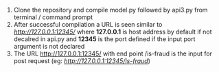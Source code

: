 1. Clone the repository and compile model.py followed by api3.py from terminal / command prompt
2. After successful compilation a URL is seen similar to *http://127.0.0.1:12345/* where **127.0.0.1** is host address by default if not decalred in api.py and **12345** is the port defined if the input port argument is not declared
3. The URL http://127.0.0.1:12345/ with end point /is-fraud is the input for post request (eg: *http://127.0.0.1:12345/is-fraud*)
